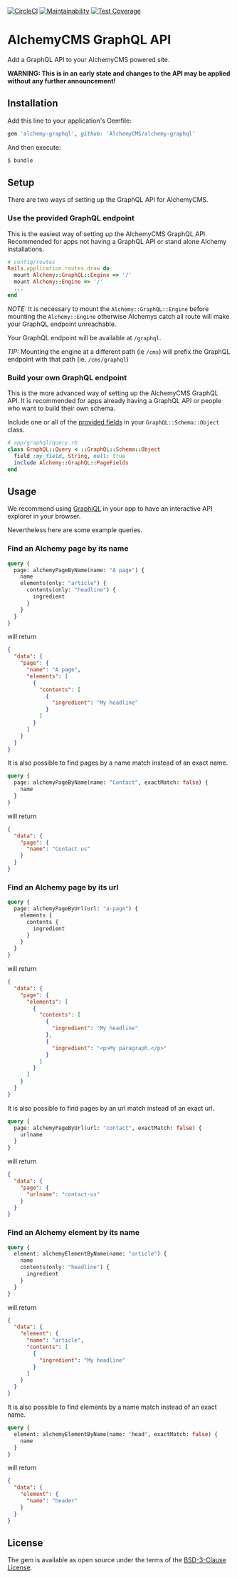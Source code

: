 [![CircleCI](https://circleci.com/gh/AlchemyCMS/alchemy-graphql/tree/master.svg?style=svg)](https://circleci.com/gh/AlchemyCMS/alchemy-graphql/tree/master)
[![Maintainability](https://api.codeclimate.com/v1/badges/d5ccbf59314f813ce195/maintainability)](https://codeclimate.com/github/AlchemyCMS/alchemy-graphql/maintainability)
[![Test Coverage](https://api.codeclimate.com/v1/badges/d5ccbf59314f813ce195/test_coverage)](https://codeclimate.com/github/AlchemyCMS/alchemy-graphql/test_coverage)

# AlchemyCMS GraphQL API
Add a GraphQL API to your AlchemyCMS powered site.

**WARNING: This is in an early state and changes to the API may be applied without any further announcement!**

## Installation
Add this line to your application's Gemfile:

```ruby
gem 'alchemy-graphql', github: 'AlchemyCMS/alchemy-graphql'
```

And then execute:
```bash
$ bundle
```

## Setup

There are two ways of setting up the GraphQL API for AlchemyCMS.

### Use the provided GraphQL endpoint

This is the easiest way of setting up the AlchemyCMS GraphQL API. Recommended for apps not having a GraphQL API or stand alone Alchemy installations.

```rb
# config/routes
Rails.application.routes.draw do
  mount Alchemy::GraphQL::Engine => '/'
  mount Alchemy::Engine => '/'
  ...
end
```

_NOTE:_ It is necessary to mount the `Alchemy::GraphQL::Engine` before mounting the `Alchemy::Engine` otherwise Alchemys catch all route will make your GraphQL endpoint unreachable.

Your GraphQL endpoint will be available at `/graphql`.

_TIP:_ Mounting the engine at a different path (ie `/cms`) will prefix the GraphQL endpoint with that path (ie. `/cms/graphql`)

### Build your own GraphQL endpoint

This is the more advanced way of setting up the AlchemyCMS GraphQL API.
It is recommended for apps already having a GraphQL API or people who want to build their own schema.

Include one or all of the [provided fields](https://github.com/AlchemyCMS/alchemy-graphql/tree/master/lib/alchemy/graphql/fields/) in your `GraphQL::Schema::Object` class.

```rb
# app/graphql/query.rb
class GraphQL::Query < ::GraphQL::Schema::Object
  field :my_field, String, null: true
  include Alchemy::GraphQL::PageFields
end
```

## Usage

We recommend using [GraphiQL](https://github.com/rmosolgo/graphiql-rails) in your app to have an interactive API explorer in your browser.

Nevertheless here are some example queries.

### Find an Alchemy page by its name

```graphql
query {
  page: alchemyPageByName(name: "A page") {
    name
    elements(only: "article") {
      contents(only: "headline") {
        ingredient
      }
    }
  }
}
```

will return

```json
{
  "data": {
    "page": {
      "name": "A page",
      "elements": [
        {
          "contents": [
            {
              "ingredient": "My headline"
            }
          ]
        }
      ]
    }
  }
}
```

It is also possible to find pages by a name match instead of an exact name.

```graphql
query {
  page: alchemyPageByName(name: "Contact", exactMatch: false) {
    name
  }
}
```

will return

```json
{
  "data": {
    "page": {
      "name": "Contact us"
    }
  }
}
```

### Find an Alchemy page by its url

```graphql
query {
  page: alchemyPageByUrl(url: "a-page") {
    elements {
      contents {
        ingredient
      }
    }
  }
}
```

will return

```json
{
  "data": {
    "page": {
      "elements": [
        {
          "contents": [
            {
              "ingredient": "My headline"
            },
            {
              "ingredient": "<p>My paragraph.</p>"
            }
          ]
        }
      ]
    }
  }
}
```

It is also possible to find pages by an url match instead of an exact url.

```graphql
query {
  page: alchemyPageByUrl(url: "contact", exactMatch: false) {
    urlname
  }
}
```

will return

```json
{
  "data": {
    "page": {
      "urlname": "contact-us"
    }
  }
}
```

### Find an Alchemy element by its name

```graphql
query {
  element: alchemyElementByName(name: "article") {
    name
    contents(only: "headline") {
      ingredient
    }
  }
}
```

will return

```json
{
  "data": {
    "element": {
      "name": "article",
      "contents": [
        {
          "ingredient": "My headline"
        }
      ]
    }
  }
}
```

It is also possible to find elements by a name match instead of an exact name.

```graphql
query {
  element: alchemyElementByName(name: 'head', exactMatch: false) {
    name
  }
}
```

will return

```json
{
  "data": {
    "element": {
      "name": "header"
    }
  }
}
```

## License

The gem is available as open source under the terms of the [BSD-3-Clause License](https://opensource.org/licenses/BSD-3-Clause).
